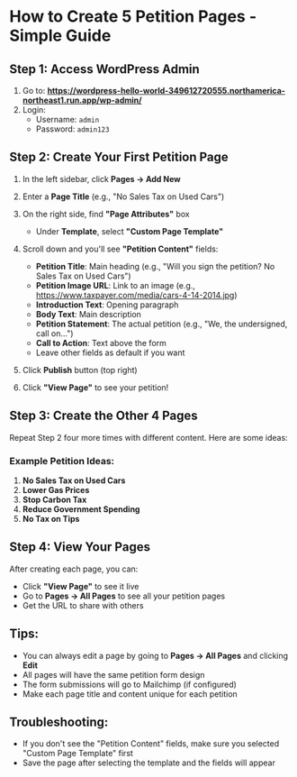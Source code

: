 # How to Create 5 Petition Pages - Simple Guide

## Step 1: Access WordPress Admin

1. Go to: **https://wordpress-hello-world-349612720555.northamerica-northeast1.run.app/wp-admin/**
2. Login:
   - Username: `admin`
   - Password: `admin123`

## Step 2: Create Your First Petition Page

1. In the left sidebar, click **Pages → Add New**

2. Enter a **Page Title** (e.g., "No Sales Tax on Used Cars")

3. On the right side, find **"Page Attributes"** box
   - Under **Template**, select **"Custom Page Template"**

4. Scroll down and you'll see **"Petition Content"** fields:
   - **Petition Title**: Main heading (e.g., "Will you sign the petition? No Sales Tax on Used Cars")
   - **Petition Image URL**: Link to an image (e.g., https://www.taxpayer.com/media/cars-4-14-2014.jpg)
   - **Introduction Text**: Opening paragraph
   - **Body Text**: Main description
   - **Petition Statement**: The actual petition (e.g., "We, the undersigned, call on...")
   - **Call to Action**: Text above the form
   - Leave other fields as default if you want

5. Click **Publish** button (top right)

6. Click **"View Page"** to see your petition!

## Step 3: Create the Other 4 Pages

Repeat Step 2 four more times with different content. Here are some ideas:

### Example Petition Ideas:
1. **No Sales Tax on Used Cars**
2. **Lower Gas Prices**
3. **Stop Carbon Tax**
4. **Reduce Government Spending**
5. **No Tax on Tips**

## Step 4: View Your Pages

After creating each page, you can:
- Click **"View Page"** to see it live
- Go to **Pages → All Pages** to see all your petition pages
- Get the URL to share with others

## Tips:
- You can always edit a page by going to **Pages → All Pages** and clicking **Edit**
- All pages will have the same petition form design
- The form submissions will go to Mailchimp (if configured)
- Make each page title and content unique for each petition

## Troubleshooting:
- If you don't see the "Petition Content" fields, make sure you selected "Custom Page Template" first
- Save the page after selecting the template and the fields will appear

